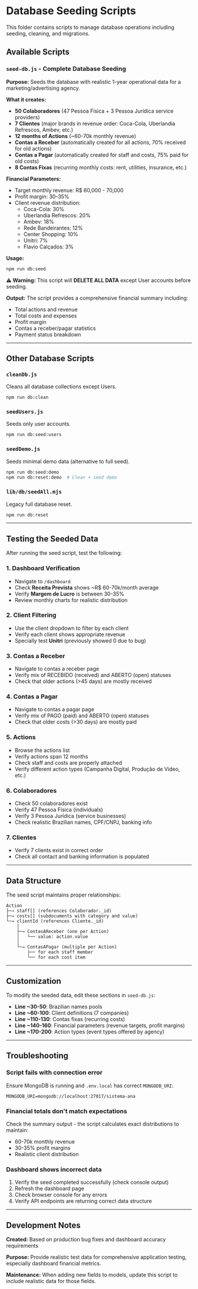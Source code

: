 # Database Seeding Scripts

This folder contains scripts to manage database operations including seeding, cleaning, and migrations.

## Available Scripts

### `seed-db.js` - Complete Database Seeding

**Purpose:** Seeds the database with realistic 1-year operational data for a marketing/advertising agency.

**What it creates:**
- **50 Colaboradores** (47 Pessoa Física + 3 Pessoa Jurídica service providers)
- **7 Clientes** (major brands in revenue order: Coca-Cola, Uberlandia Refrescos, Ambev, etc.)
- **12 months of Actions** (~60-70k monthly revenue)
- **Contas a Receber** (automatically created for all actions, 70% received for old actions)
- **Contas a Pagar** (automatically created for staff and costs, 75% paid for old costs)
- **8 Contas Fixas** (recurring monthly costs: rent, utilities, insurance, etc.)

**Financial Parameters:**
- Target monthly revenue: R$ 60,000 - 70,000
- Profit margin: 30-35%
- Client revenue distribution:
  - Coca-Cola: 30%
  - Uberlandia Refrescos: 20%
  - Ambev: 18%
  - Rede Bandeirantes: 12%
  - Center Shopping: 10%
  - Unitri: 7%
  - Flavio Calçados: 3%

**Usage:**
```bash
npm run db:seed
```

**⚠️ Warning:** This script will **DELETE ALL DATA** except User accounts before seeding.

**Output:**
The script provides a comprehensive financial summary including:
- Total actions and revenue
- Total costs and expenses
- Profit margin
- Contas a receber/pagar statistics
- Payment status breakdown

---

## Other Database Scripts

### `cleanDb.js`
Cleans all database collections except Users.
```bash
npm run db:clean
```

### `seedUsers.js`
Seeds only user accounts.
```bash
npm run db:seed:users
```

### `seedDemo.js`
Seeds minimal demo data (alternative to full seed).
```bash
npm run db:seed:demo
npm run db:reset:demo  # Clean + seed demo
```

### `lib/db/seedAll.mjs`
Legacy full database reset.
```bash
npm run db:reset
```

---

## Testing the Seeded Data

After running the seed script, test the following:

### 1. Dashboard Verification
- Navigate to `/dashboard`
- Check **Receita Prevista** shows ~R$ 60-70k/month average
- Verify **Margem de Lucro** is between 30-35%
- Review monthly charts for realistic distribution

### 2. Client Filtering
- Use the client dropdown to filter by each client
- Verify each client shows appropriate revenue
- Specially test **Unitri** (previously showed 0 due to bug)

### 3. Contas a Receber
- Navigate to contas a receber page
- Verify mix of RECEBIDO (received) and ABERTO (open) statuses
- Check that older actions (>45 days) are mostly received

### 4. Contas a Pagar
- Navigate to contas a pagar page
- Verify mix of PAGO (paid) and ABERTO (open) statuses
- Check that older costs (>30 days) are mostly paid

### 5. Actions
- Browse the actions list
- Verify actions span 12 months
- Check staff and costs are properly attached
- Verify different action types (Campanha Digital, Produção de Vídeo, etc.)

### 6. Colaboradores
- Check 50 colaboradores exist
- Verify 47 Pessoa Física (individuals)
- Verify 3 Pessoa Jurídica (service businesses)
- Check realistic Brazilian names, CPF/CNPJ, banking info

### 7. Clientes
- Verify 7 clients exist in correct order
- Check all contact and banking information is populated

---

## Data Structure

The seed script maintains proper relationships:

```
Action
├─→ staff[] (references Colaborador._id)
├─→ costs[] (subdocuments with category and value)
└─→ clientId (references Cliente._id)
    │
    ├─→ ContasAReceber (one per Action)
    │   └── value: action.value
    │
    └─→ ContasAPagar (multiple per Action)
        ├── for each staff member
        └── for each cost item
```

---

## Customization

To modify the seeded data, edit these sections in `seed-db.js`:

- **Line ~30-50**: Brazilian names pools
- **Line ~60-100**: Client definitions (7 companies)
- **Line ~110-130**: Contas fixas (recurring costs)
- **Line ~140-160**: Financial parameters (revenue targets, profit margins)
- **Line ~170-200**: Action types (event types offered by agency)

---

## Troubleshooting

### Script fails with connection error
Ensure MongoDB is running and `.env.local` has correct `MONGODB_URI`:
```env
MONGODB_URI=mongodb://localhost:27017/sistema-ana
```

### Financial totals don't match expectations
Check the summary output - the script calculates exact distributions to maintain:
- 60-70k monthly revenue
- 30-35% profit margins
- Realistic client distribution

### Dashboard shows incorrect data
1. Verify the seed completed successfully (check console output)
2. Refresh the dashboard page
3. Check browser console for any errors
4. Verify API endpoints are returning correct data structure

---

## Development Notes

**Created:** Based on production bug fixes and dashboard accuracy requirements

**Purpose:** Provide realistic test data for comprehensive application testing, especially dashboard financial metrics.

**Maintenance:** When adding new fields to models, update this script to include realistic data for those fields.
